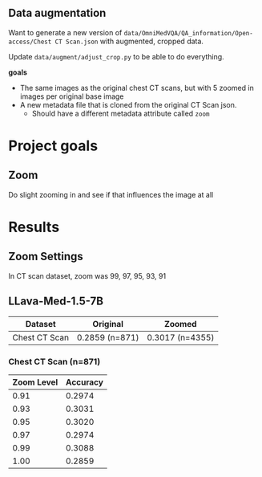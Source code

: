 ## Data augmentation

Want to generate a new version of `data/OmniMedVQA/QA_information/Open-access/Chest CT Scan.json` with augmented, cropped data. 

Update `data/augment/adjust_crop.py` to be able to do everything. 

**goals**
- The same images as the original chest CT scans, but with 5 zoomed in images per original base image
- A new metadata file that is cloned from the original CT Scan json. 
    - Should have a different metadata attribute called `zoom`


# Project goals

## Zoom
Do slight zooming in and see if that influences the image at all

# Results

## Zoom Settings
In CT scan dataset, zoom was 99, 97, 95, 93, 91

## LLava-Med-1.5-7B
|Dataset| Original | Zoomed 
|-------|----------|-------|
| Chest CT Scan| 0.2859 (n=871)| 0.3017 (n=4355)| 

### Chest CT Scan (n=871)
| Zoom Level | Accuracy |
|------------|----------|
| 0.91       | 0.2974   |
| 0.93       | 0.3031   |
| 0.95       | 0.3020   |
| 0.97       | 0.2974   |
| 0.99       | 0.3088   |
| 1.00       | 0.2859   |
